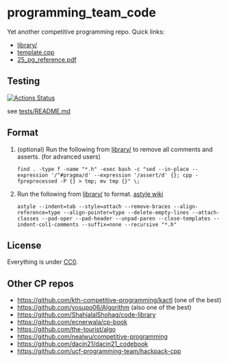 # programming_team_code

Yet another competitive programming repo. Quick links:

- [library/](https://github.com/lrvideckis/programming_team_code/tree/master/library)
- [template.cpp](https://github.com/lrvideckis/programming_team_code/blob/master/template.cpp)
- [25_pg_reference.pdf](https://github.com/lrvideckis/programming_team_code/blob/master/25_pg_reference.pdf)

## Testing
[![Actions Status](https://github.com/lrvideckis/programming_team_code/workflows/verify/badge.svg)](https://github.com/lrvideckis/programming_team_code/actions)

see [tests/README.md](https://github.com/lrvideckis/programming_team_code/blob/master/tests/README.md)

## Format

1. (optional) Run the following from [library/](https://github.com/lrvideckis/programming_team_code/tree/master/library) to remove all comments and asserts. (for advanced users)
   ```
   find . -type f -name "*.h" -exec bash -c "sed --in-place --expression '/^#pragma/d' --expression '/assert/d' {}; cpp -fpreprocessed -P {} > tmp; mv tmp {}" \;
   ```

2. Run the following from [library/](https://github.com/lrvideckis/programming_team_code/tree/master/library) to format. [astyle wiki](http://astyle.sourceforge.net/astyle.html)
   ```
   astyle --indent=tab --style=attach --remove-braces --align-reference=type --align-pointer=type --delete-empty-lines --attach-classes --pad-oper --pad-header --unpad-paren --close-templates --indent-col1-comments --suffix=none --recursive "*.h"
   ```

## License

Everything is under [CC0](https://creativecommons.org/publicdomain/zero/1.0/).

## Other CP repos

- https://github.com/kth-competitive-programming/kactl (one of the best)
- https://github.com/yosupo06/Algorithm (also one of the best)
- https://github.com/ShahjalalShohag/code-library
- https://github.com/ecnerwala/cp-book
- https://github.com/the-tourist/algo
- https://github.com/nealwu/competitive-programming
- https://github.com/dacin21/dacin21_codebook
- https://github.com/ucf-programming-team/hackpack-cpp

